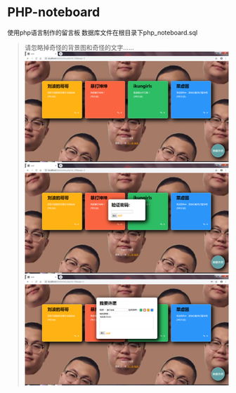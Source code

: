 # PHP-noteboard
使用php语言制作的留言板
数据库文件在根目录下php_noteboard.sql

>请忽略掉奇怪的背景图和奇怪的文字……
![Image text](https://github.com/mcx3499/PHP-noteboard/blob/master/image/1.png)
![Image text](https://github.com/mcx3499/PHP-noteboard/blob/master/image/2.png)
![Image text](https://github.com/mcx3499/PHP-noteboard/blob/master/image/3.png)
